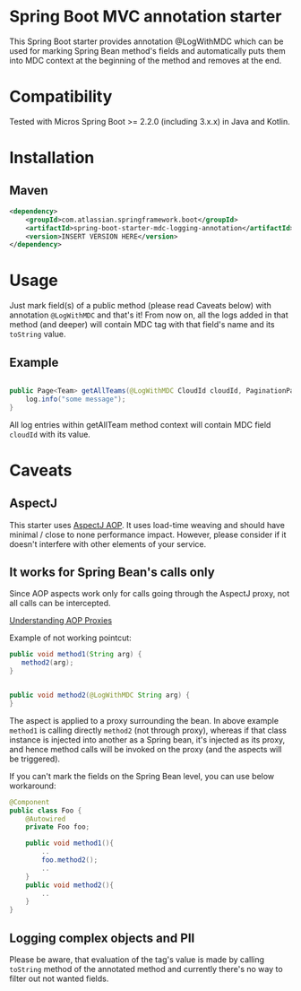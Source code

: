 # Spring Boot MVC annotation starter #

This Spring Boot starter provides annotation @LogWithMDC which can be used for marking Spring Bean method's fields 
and automatically puts them into MDC context at the beginning of the method and removes at the end.

# Compatibility #

Tested with Micros Spring Boot >= 2.2.0 (including 3.x.x) in Java and Kotlin.

# Installation #

## Maven ##
```xml
<dependency>
    <groupId>com.atlassian.springframework.boot</groupId>
    <artifactId>spring-boot-starter-mdc-logging-annotation</artifactId>
    <version>INSERT VERSION HERE</version>
</dependency>
```

# Usage #

Just mark field(s) of a public method (please read Caveats below) with annotation `@LogWithMDC` and that's it!
From now on, all the logs added in that method (and deeper) will contain MDC tag with that field's name and its `toString` value.

## Example ##

```java

public Page<Team> getAllTeams(@LogWithMDC CloudId cloudId, PaginationParams paginationParams, ConsistencyCheck consistencyCheck) {
    log.info("some message");
}   
```

All log entries within getAllTeam method context will contain MDC field `cloudId` with its value.

# Caveats #

## AspectJ ##

This starter uses [AspectJ AOP](https://www.eclipse.org/aspectj/). It uses load-time weaving and should 
have minimal / close to none performance impact. However, please consider if it doesn't interfere with other
elements of your service.

## It works for Spring Bean's calls only ##

Since AOP aspects work only for calls going through the AspectJ proxy, not all calls can be intercepted.

[Understanding AOP Proxies](https://docs.spring.io/spring/docs/current/spring-framework-reference/core.html#aop-understanding-aop-proxies)

Example of not working pointcut:

```java
public void method1(String arg) {
   method2(arg);
}


public void method2(@LogWithMDC String arg) {
}
```

The aspect is applied to a proxy surrounding the bean. 
In above example `method1` is calling directly `method2` (not through proxy), whereas if that class instance is injected into another as a Spring bean, it's injected as its proxy, and hence method calls will be invoked on the proxy (and the aspects will be triggered).

If you can't mark the fields on the Spring Bean level, you can use below workaround:

```java
@Component
public class Foo {
    @Autowired
    private Foo foo;

    public void method1(){
        ..
        foo.method2();
        ..
    }
    public void method2(){
        ..
    }
}
```

## Logging complex objects and PII

Please be aware, that evaluation of the tag's value is made by calling `toString` method of the annotated method 
and currently there's no way to filter out not wanted fields. 

